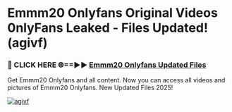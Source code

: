 # Emmm20 Onlyfans Original Videos 0nlyFans Leaked - Files Updated! (agivf)

<h3>🔴 CLICK HERE 🌐==►► <a href="https://tinyurl.com/2m67pmp6" rel="nofollow">Emmm20 Onlyfans Updated Files</a></h3>

Get Emmm20 Onlyfans and all content. Now you can access all videos and pictures of Emmm20 Onlyfans. New Updated Files 2025!

[![agivf](https://i.imgur.com/H4QAA4z.gif)](https://tinyurl.com/2m67pmp6)